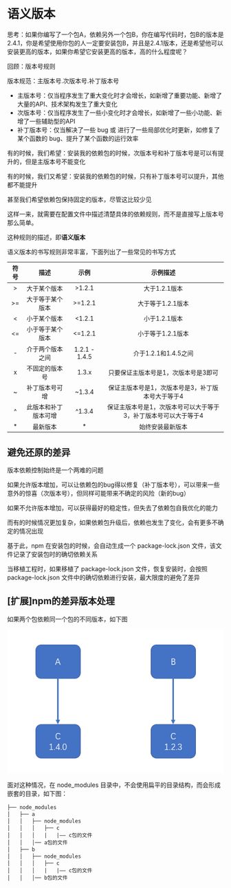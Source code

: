 # 语义版本

思考：如果你编写了一个包A，依赖另外一个包B，你在编写代码时，包B的版本是2.4.1，你是希望使用你包的人一定要安装包B，并且是2.4.1版本，还是希望他可以安装更高的版本，如果你希望它安装更高的版本，高的什么程度呢？

回顾：版本号规则

版本规范：主版本号.次版本号.补丁版本号
- 主版本号：仅当程序发生了重大变化时才会增长，如新增了重要功能、新增了大量的API、技术架构发生了重大变化
- 次版本号：仅当程序发生了一些小变化时才会增长，如新增了一些小功能、新增了一些辅助型的API
- 补丁版本号：仅当解决了一些 bug 或 进行了一些局部优化时更新，如修复了某个函数的 bug、提升了某个函数的运行效率

有的时候，我们希望：安装我的依赖包的时候，次版本号和补丁版本号是可以有提升的，但是主版本号不能变化

有的时候，我们又希望：安装我的依赖包的时候，只有补丁版本号可以提升，其他都不能提升

甚至我们希望依赖包保持固定的版本，尽管这比较少见

这样一来，就需要在配置文件中描述清楚具体的依赖规则，而不是直接写上版本号那么简单。

这种规则的描述，即**语义版本**

语义版本的书写规则非常丰富，下面列出了一些常见的书写方式

| 符号  |         描述         |     示例      |                            示例描述                             |
| :---: | :------------------: | :-----------: | :-------------------------------------------------------------: |
|   >   |     大于某个版本     |    >1.2.1     |                          大于1.2.1版本                          |
|  >=   |   大于等于某个版本   |    >=1.2.1    |                        大于等于1.2.1版本                        |
|   <   |     小于某个版本     |    <1.2.1     |                          小于1.2.1版本                          |
|  <=   |   小于等于某个版本   |    <=1.2.1    |                        小于等于1.2.1版本                        |
|   -   |   介于两个版本之间   | 1.2.1 - 1.4.5 |                      介于1.2.1和1.4.5之间                       |
|   x   |    不固定的版本号    |     1.3.x     |              只要保证主版本号是1，次版本号是3即可               |
|   ~   |    补丁版本号可增    |    ~1.3.4     |        保证主版本号是1，次版本号是3，补丁版本号大于等于4        |
|   ^   | 此版本和补丁版本可增 |    ^1.3.4     | 保证主版本号是1，次版本号可以大于等于3，补丁版本号可以大于等于4 |
|   *   |       最新版本       |       *       |                        始终安装最新版本                         |

## 避免还原的差异

版本依赖控制始终是一个两难的问题

如果允许版本增加，可以让依赖包的bug得以修复（补丁版本号），可以带来一些意外的惊喜（次版本号），但同样可能带来不确定的风险（新的bug）

如果不允许版本增加，可以获得最好的稳定性，但失去了依赖包自我优化的能力

而有的时候情况更加复杂，如果依赖包升级后，依赖也发生了变化，会有更多不确定的情况出现

基于此，npm 在安装包的时候，会自动生成一个 package-lock.json 文件，该文件记录了安装包时的确切依赖关系

当移植工程时，如果移植了 package-lock.json 文件，恢复安装时，会按照 package-lock.json 文件中的确切依赖进行安装，最大限度的避免了差异

## [扩展]npm的差异版本处理

如果两个包依赖同一个包的不同版本，如下图

![](assets/2019-12-17-15-17-47.png)

面对这种情况，在 node_modules 目录中，不会使用扁平的目录结构，而会形成嵌套的目录，如下图：

```
├── node_modules
│   ├── a 
│   │   ├── node_modules
│   │   │   ├── c
│   │   │   |   |—— c包的文件
│   │   │── a包的文件     
│   ├── b 
│   │   ├── node_modules
│   │   │   ├── c
│   │   │   |   |—— c包的文件
│   │   │── b包的文件           
```